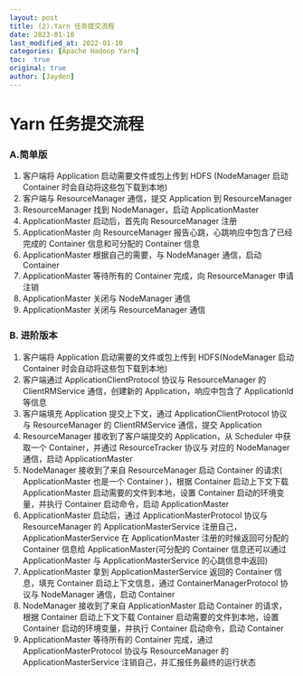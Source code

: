 ```yaml
---
layout: post
title: (2).Yarn 任务提交流程
date: 2023-01-10
last_modified_at: 2022-01-10
categories: [Apache Hadoop Yarn]
toc:  true
original: true
author: [Jayden]
---
```


# Yarn 任务提交流程



### A.简单版

1. 客户端将 Application 启动需要文件或包上传到 HDFS (NodeManager 启动 Container 时会自动将这些包下载到本地)
2. 客户端与 ResourceManager 通信，提交 Application 到 ResourceManager 
3. ResourceManager 找到 NodeManager，启动 ApplicationMaster
4. ApplicationMaster 启动后，首先向 ResourceManager 注册
5. ApplicationMaster 向 ResourceManager 报告心跳，心跳响应中包含了已经完成的 Container 信息和可分配的 Container 信息
6. ApplicationMaster 根据自己的需要，与 NodeManager 通信，启动 Container
7. ApplicationMaster 等待所有的 Container 完成，向 ResourceManager 申请注销
8. ApplicationMaster 关闭与 NodeManager 通信
9. ApplicationMaster 关闭与 ResourceManager 通信



### B. 进阶版本
1. 客户端将 Application 启动需要的文件或包上传到 HDFS(NodeManager 启动 Container 时会自动将这些包下载到本地)
1. 客户端通过 ApplicationClientProtocol 协议与 ResourceManager 的 ClientRMService 通信，创建新的 Application，响应中包含了 ApplicationId 等信息
1. 客户端填充 Application 提交上下文，通过 ApplicationClientProtocol 协议与 ResourceManager 的 ClientRMService 通信，提交 Application
1. ResourceManager 接收到了客户端提交的 Application，从 Scheduler 中获取一个 Container，并通过 ResourceTracker 协议与 对应的 NodeManager 通信，启动 ApplicationMaster
1. NodeManager 接收到了来自 ResourceManager 启动 Container 的请求( ApplicationMaster 也是一个 Container )，根据 Container 启动上下文下载 ApplicationMaster 启动需要的文件到本地，设置 Container 启动的环境变量，并执行 Container 启动命令，启动 ApplicationMaster
1. ApplicationMaster 启动后，通过 ApplicationMasterProtocol 协议与 ResourceManager 的 ApplicationMasterService 注册自己，ApplicationMasterService 在 ApplicationMaster 注册的时候返回可分配的 Container 信息给 ApplicationMaster(可分配的 Container 信息还可以通过 ApplicationMaster 与 ApplicationMasterService 的心跳信息中返回)
1. ApplicationMaster 拿到 ApplicationMasterService 返回的 Container 信息，填充 Container 启动上下文信息，通过 ContainerManagerProtocol 协议与 NodeManager 通信，启动 Container 
1. NodeManager 接收到了来自 ApplicationMaster 启动 Container 的请求，根据 Container 启动上下文下载 Container 启动需要的文件到本地，设置 Container 启动的环境变量，并执行 Container 启动命令，启动 Container
1. ApplicationMaster 等待所有的 Container 完成，通过 ApplicationMasterProtocol 协议与 ResourceManager 的 ApplicationMasterService 注销自己，并汇报任务最终的运行状态

